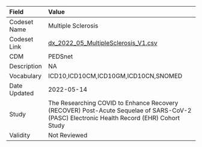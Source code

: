 |Field        |Value                                                                                                                                    |
|:------------|:----------------------------------------------------------------------------------------------------------------------------------------|
|Codeset Name |Multiple Sclerosis                                                                                                                       |
|Codeset Link |[dx_2022_05_MultipleSclerosis_V1.csv](https://github.com/PEDSnet/Variable-Dictionary/blob/main/conditions/dx_2022_05_MultipleSclerosis_V1.csv.csv)|
|CDM          |PEDSnet                                                                                                                                  |
|Description  |NA                                                                                                                                       |
|Vocabulary   |ICD10,ICD10CM,ICD10GM,ICD10CN,SNOMED                                                                                                     |
|Date Updated |2022-05-14                                                                                                                               |
|Study        |The Researching COVID to Enhance Recovery (RECOVER) Post-Acute Sequelae of SARS-CoV-2 (PASC) Electronic Health Record (EHR) Cohort Study |
|Validity     |Not Reviewed                                                                                                                             |
